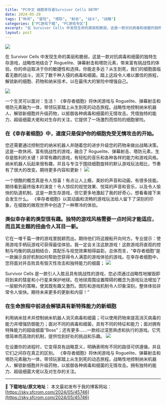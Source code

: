 ```yaml
---
title: "PC中文 细胞幸存者Survivor Cells 807M"
date: 2024-05-20
tags: ["休闲", "冒险", "塔防", "射击", "战斗", "战略"]
categories: ["PC游戏下载", "PC游戏专区"]
excerpt: "在 Survivor Cells 中发现生命的美丽和脆弱，这是一款对抗病毒和细菌的独特生存游戏，战略性地结合了 Roguelite、弹幕射击和塔防元素，带来富有挑战性的体验。你的命运取决于你的敏捷性和选择。你能走多远？从生到死，我们的细胞面临着无数的战斗，消灭了数千种入侵的病毒和细菌。踏上这段令人难&hellip;"
layout: post
---
```


<img src="https://sky.sfcrom.com/wp-content/uploads/2024/05/20240520110640-1bd3b.jpeg" />

在 Survivor Cells 中发现生命的美丽和脆弱，这是一款对抗病毒和细菌的独特生存游戏，战略性地结合了 Roguelite、弹幕射击和塔防元素，带来富有挑战性的体验。你的命运取决于你的敏捷性和选择。你能走多远？从生到死，我们的细胞面临着无数的战斗，消灭了数千种入侵的病毒和细菌。踏上这段令人难以置信的旅程，解锁新的细胞、药物和纳米技术，以在最伟大的冒险中增强自己。

<img src="https://sky.sfcrom.com/wp-content/uploads/2024/05/20240520110640-58181.jpeg" />

一个生灵可以面对：生活！ 《幸存者细胞》将休闲游戏与 Roguelite、弹幕射击和塔防元素融为一体，带领玩家踏上从生到死的动态旅程。战略性地控制纳米机器人、解锁新细胞并升级药物，以抵御各种病毒和细菌的无情攻击。凭借独特的能力、超级细菌大佬和对生存的关注，它提供了一场激烈而惊险的细胞冒险。
<h3>在《幸存者细胞》中，速度只是保护你的细胞免受无情攻击的开始。</h3>
您还需要通过控制您的纳米机器人并随着您的进步升级您的药物来做出战略决策。这是一款休闲、富有挑战性的游戏，融合了 Roguelite、弹幕射击、塔防元素，生存是胜利的关键！非常有趣的游戏，有轻松的音乐和各种各样的能力和游戏风格。纳米机器人玩起来很有趣，并且与专注于围绕细胞旋转的默认游戏玩法相比，节奏有了很大的改变。期待更多内容和更新！

<img src="https://sky.sfcrom.com/wp-content/uploads/2024/05/20240520110641-4dc73.jpeg" />

一个很酷的概念真是令人惊喜！有点让人上瘾，美妙的声音和动画，有很多技能。期待看到最终版本的演变！令人惊叹的视觉效果、悦耳的声音和音乐，以及令人愉快的轨道机制。这是一款生存游戏，但它更多地激起了我的好奇心，想看看接下来会发生什么。 《幸存者细胞》以其动画和流畅的游戏玩法给人留下了深刻的印象，在细致的微观世界中创造了一种寒冷的体验。
<h3>类似幸存者的类型很有趣。独特的游戏风格需要一点时间才能适应，而且其主题的扭曲令人耳目一新。</h3>
它在一堆千篇一律的游戏里脱颖而出。期待他们将这艘船开向何方。专业提示：使用游戏手柄玩游戏可获得最佳体验。我一定会关注这款游戏！这款游戏将直观的控制与均衡的挑战相结合，其配乐与视觉效果相得益彰。总体而言，“幸存者细胞”是一款展示良好机制如何帮助您获得令人满意的游戏体验的游戏。在幸存者细胞中，您将面对并击败具有毁灭性攻击和独特能力的细菌；

<img src="https://sky.sfcrom.com/wp-content/uploads/2024/05/20240520110641-6f0f2.jpeg" />

Survivor Cells 是一款引人入胜且具有挑战性的游戏，您必须通过战略性地摧毁即将到来的彗星和小行星来保护地球。在地球周围设置障碍的概念为游戏玩法增加了一层额外的策略，使其既有趣又激烈。图形和游戏机制令人印象深刻，整体体验非常令人愉快。期待未来更多的更新和内容！”
<h3>在生命旅程中前进会解锁具有新特殊能力的新细胞</h3>
利用纳米技术并控制纳米机器人消灭病毒和细菌；可以使用药物来提高消灭病毒的能力并增强防御能力；面对不同的病毒和细菌，具有不同的特征和能力；面对拥有特殊能力的超级细菌“Boss”；还有更多……一款经过深思熟虑和执行的游戏。它凭借简单而高效的机制，提供恰到好处的挑战和乐趣。

<img src="https://sky.sfcrom.com/wp-content/uploads/2024/05/20240520110641-5ee86.jpeg" />

在设置你的进程时，它变得具有战略意义，明确表明有不同的路径可供遵循，并且它们之间存在真正的区别。 《幸存者细胞》将休闲游戏与 Roguelite、弹幕射击和塔防元素融为一体，带领玩家踏上从生到死的动态旅程。战略性地控制纳米机器人、解锁新细胞并升级药物，以抵御各种病毒和细菌的无情攻击。拥有独特的能力、超级细菌大佬以及对生存的关注。

---
📖 **下载地址/原文地址：** 本文最初发布于我的博客网站：[https://sky.sfcrom.com/2024/05/45746](https://sky.sfcrom.com/2024/05/45746)
